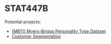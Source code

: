 # STAT447B

Potential projects: 
* [(MBTI) Myers-Briggs Personality Type Dataset](https://www.kaggle.com/datasnaek/mbti-type)  
* [Customer Segmentation](https://www.kaggle.com/fabiendaniel/customer-segmentation)
